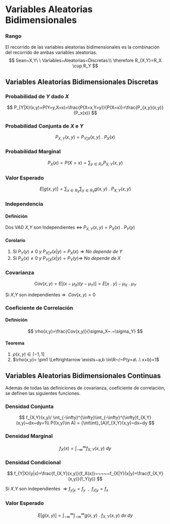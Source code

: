 # Variables Aleatorias Bidimensionales

### Rango

El recorrido de las variables aleatorias bidimensionales es la combinación del recorrido de ambas variables aleatorias.
$$
Sean~X,Y\ \ Variables~Aleatorias~Discretas:\\
\therefore R_{X,Y}=R_X \cup R_Y
$$


## Variables Aleatorias Bidimensionales Discretas

### Probabilidad de $Y$ dado $X$

$$
P_{Y|X}(x,y)=P(Y=y,X=x)=\frac{P(X=x,Y=y)}{P(X=x)}=\frac{P_{x,y}(x,y)}{P_x(x)}
$$

### Probabilidad Conjunta de $X$ e $Y$

$$
P_{X,Y}(x,y)=P_{Y|X}(x,y)\ .\ P_X(x)
$$

### Probabilidad Marginal

$$
P_X(x)=P(X=x)=\sum_{y\in R_Y}P_{X,Y}(x,y)
$$

### Valor Esperado

$$
E[g(x,y)]=\sum_{x\in R_X} \sum_{y\in R_Y} g(x,y)\ .\ P_{X,Y}(x,y)
$$

### Independencia

#### Definición

Dos VAD $X$,$Y$  son Independientes $\Leftrightarrow$ $P_{X,Y}(x,y)=P_X(x)\ .\ P_Y(y)$

#### Corolario

1. Si  $P_Y(y) \neq0~y~P_{X|Y}(x|y) = P_X(x) \Rightarrow No~depende~de~Y$
2. Si  $P_X(x)\neq0~y~P_{Y|X}(x|y)=P_Y(y)\Rightarrow~No~depende~de~X$

### Covarianza

$$
Cov(x,y)=E[(x-\mu_X)(y-\mu_Y)]=E[x\ .\ y]-\mu_X\ .\ \mu_Y
$$

Si $X$,$Y$ son independientes $\Rightarrow~~Cov(x,y)=0$

### Coeficiente de Correlación

#### Definición

$$
\rho(x,y)=\frac{Cov(x,y)}{\sigma_X~.~\sigma_Y} 
$$

#### Teorema

1. $\rho(x,y)\in[-1,1]$
2. $\rho(x,y)= \pm1 \Leftrightarrow \exists~a,b \in\R~/~P(y=a\ .\ x+b)=1$

## Variables Aleatorias Bidimensionales Continuas

Además de todas las definiciones de covarianza, coeficiente de correlación, se definen las siguientes funciones.

### Densidad Conjunta

$$
f_{X,Y}(x,y)/ \int_{-\infty}^{\infty}\int_{-\infty}^{\infty}f_{X,Y}(x,y)~dx~dy=1\\
P((x,y)\in A) = {\int\int}_{A}f_{X,Y}(x,y)~dx~dy
$$

### Densidad Marginal

$$
f_X{(x)}=\int_{-\infty}^\infty f_{X,Y}(x,y)~dy
$$

### Densidad Condicional

$$
f_{Y|X}(y|x)=\frac{f_{X,Y}(x,y)}{f_X(x)}~~~~~f_{X|Y}(x|y)=\frac{f_{X,Y}(x,y)}{f_Y(y)}
$$

Si $X$,$Y$ son independientes $\Rightarrow f_{y|x}=f_y~~,~~f_{x|y}=f_x$

### Valor Esperado

$$
E[g(x,y)]=\int_{-\infty}^{\infty}\int_{-\infty}^{\infty} g(x,y)\ .\ f_{X,Y}(x,y)~dx~dy
$$

